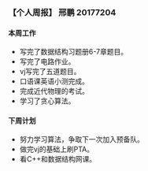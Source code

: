 ### 【个人周报】 邢鹏 20177204
#### 本周工作
- 写完了数据结构习题册6-7章题目。
- 写完了电路作业。
- vj写完了五道题目。
- 口语课英语小测完成。
- 完成近代物理的考试。
- 学习了贪心算法。
#### 下周计划
- 努力学习算法，争取下一次加入预备队。
- 做完vj的基础上刷PTA。
- 看C++和数据结构网课。
